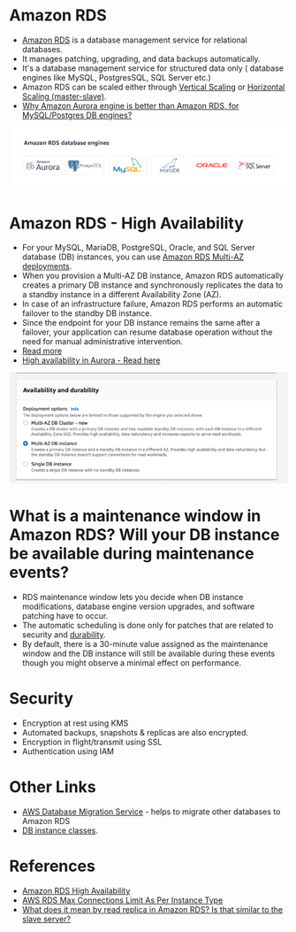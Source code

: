 
# Amazon RDS
- [Amazon RDS](https://aws.amazon.com/rds/) is a database management service for relational databases.
- It manages patching, upgrading, and data backups automatically. 
- It's a database management service for structured data only ( database engines like MySQL, PostgresSQL, SQL Server etc.)
- Amazon RDS can be scaled either through [Vertical Scaling](../../1_HLDDesignComponents/0_SystemGlossaries/Scalability/DBScalability.md#vertical-scalability--scale-up-) or [Horizontal Scaling (master-slave)](../../1_HLDDesignComponents/0_SystemGlossaries/Scalability/DBScalability.md#db---horizontal-scaling-techniques).
- [Why Amazon Aurora engine is better than Amazon RDS, for MySQL/Postgres DB engines?](AmazonAuroraVsRDS.md)

![img.png](assests/RDS_database_engines.png)

# Amazon RDS - High Availability
- For your MySQL, MariaDB, PostgreSQL, Oracle, and SQL Server database (DB) instances, you can use [Amazon RDS Multi-AZ deployments](https://aws.amazon.com/rds/ha/). 
- When you provision a Multi-AZ DB instance, Amazon RDS automatically creates a primary DB instance and synchronously replicates the data to a standby instance in a different Availability Zone (AZ). 
- In case of an infrastructure failure, Amazon RDS performs an automatic failover to the standby DB instance. 
- Since the endpoint for your DB instance remains the same after a failover, your application can resume database operation without the need for manual administrative intervention.
- [Read more](https://aws.amazon.com/rds/features/multi-az/)
- [High availability in Aurora - Read here](AmazonRDSAurora/Readme.md#high-availability)

![img.png](assests/rds_ha_setup_steps.png)

# What is a maintenance window in Amazon RDS? Will your DB instance be available during maintenance events?
- RDS maintenance window lets you decide when DB instance modifications, database engine version upgrades, and software patching have to occur.
- The automatic scheduling is done only for patches that are related to security and [durability](../../1_HLDDesignComponents/0_SystemGlossaries/Durability.md).
- By default, there is a 30-minute value assigned as the maintenance window and the DB instance will still be available during these events though you might observe a minimal effect on performance.

# Security
- Encryption at rest using KMS
- Automated backups, snapshots & replicas are also encrypted.
- Encryption in flight/transmit using SSL
- Authentication using IAM

# Other Links
- [AWS Database Migration Service](https://aws.amazon.com/dms/) -  helps to migrate other databases to Amazon RDS
- [DB instance classes](https://docs.aws.amazon.com/AmazonRDS/latest/UserGuide/Concepts.DBInstanceClass.html).


# References
- [Amazon RDS High Availability](https://aws.amazon.com/rds/ha/)
- [AWS RDS Max Connections Limit As Per Instance Type](https://sysadminxpert.com/aws-rds-max-connections-limit/)
- [What does it mean by read replica in Amazon RDS? Is that similar to the slave server?](https://www.quora.com/What-does-it-mean-by-read-replica-in-Amazon-RDS-Is-that-similar-to-the-slave-server)